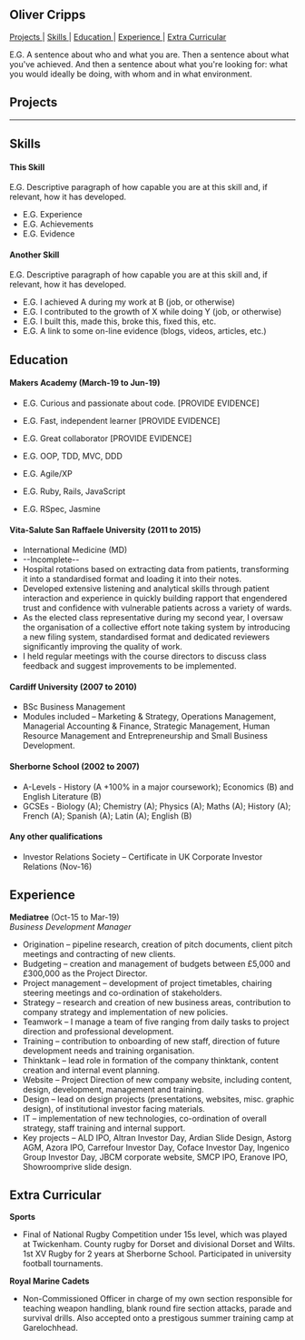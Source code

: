 ## Oliver Cripps

[Projects ](#projects) | [Skills ](#skills) | [Education ](#education) | [Experience ](#experience) | [Extra Curricular](#extra_curricular)

E.G. A sentence about who and what you are. Then a sentence about what you've achieved. And then a sentence about what you're looking for: what you would ideally be doing, with whom and in what environment.

## Projects
---

## Skills

#### This Skill

E.G. Descriptive paragraph of how capable you are at this skill and, if relevant, how it has developed.

- E.G. Experience
- E.G. Achievements
- E.G. Evidence

#### Another Skill

E.G. Descriptive paragraph of how capable you are at this skill and, if relevant, how it has developed.

- E.G. I achieved A during my work at B (job, or otherwise)
- E.G. I contributed to the growth of X while doing Y (job, or otherwise)
- E.G. I built this, made this, broke this, fixed this, etc.
- E.G. A link to some on-line evidence (blogs, videos, articles, etc.)

## Education

#### Makers Academy (March-19 to Jun-19)

- E.G. Curious and passionate about code. [PROVIDE EVIDENCE]
- E.G. Fast, independent learner [PROVIDE EVIDENCE]
- E.G. Great collaborator [PROVIDE EVIDENCE]

- E.G. OOP, TDD, MVC, DDD
- E.G. Agile/XP
- E.G. Ruby, Rails, JavaScript
- E.G. RSpec, Jasmine

#### Vita-Salute San Raffaele University (2011 to 2015)

- International Medicine (MD)
- --Incomplete--
- Hospital rotations based on extracting data from patients, transforming it into a standardised format and loading it into their notes.
- Developed extensive listening and analytical skills through patient interaction and experience in quickly building rapport that engendered trust and confidence with vulnerable patients across a variety of wards.
- As the elected class representative during my second year, I oversaw the organisation of a collective effort note taking system by introducing a new filing system, standardised format and dedicated reviewers significantly improving the quality of work.
- I held regular meetings with the course directors to discuss class feedback and suggest improvements to be implemented.


#### Cardiff University (2007 to 2010)

- BSc Business Management
- Modules included – Marketing & Strategy, Operations Management, Managerial Accounting & Finance, Strategic Management, Human Resource Management and Entrepreneurship and Small Business Development.

#### Sherborne School (2002 to 2007)

- A-Levels - History (A +100% in a major coursework); Economics (B) and English Literature (B)
- GCSEs - Biology (A); Chemistry (A); Physics (A); Maths (A); History (A); French (A); Spanish (A); Latin (A); English (B)

#### Any other qualifications

- Investor Relations Society – Certificate in UK Corporate Investor Relations (Nov-16)

## Experience

**Mediatree** (Oct-15 to Mar-19)    
*Business Development Manager*  
- Origination – pipeline research, creation of pitch documents, client pitch meetings and contracting of new clients.
- Budgeting – creation and management of budgets between £5,000 and £300,000 as the Project Director.
- Project management – development of project timetables, chairing steering meetings and co-ordination of stakeholders.
- Strategy – research and creation of new business areas, contribution to company strategy and implementation of new policies.
- Teamwork – I manage a team of five ranging from daily tasks to project direction and professional development.
- Training – contribution to onboarding of new staff, direction of future development needs and training organisation.
- Thinktank – lead role in formation of the company thinktank, content creation and internal event planning.    
- Website – Project Direction of new company website, including content, design, development, management and training.
- Design – lead on design projects (presentations, websites, misc. graphic design), of institutional investor facing materials.
- IT – implementation of new technologies, co-ordination of overall strategy, staff training and internal support.
- Key projects – ALD IPO, Altran Investor Day, Ardian Slide Design, Astorg AGM, Azora IPO, Carrefour Investor Day, Coface Investor Day, Ingenico Group Investor Day, JBCM corporate website, SMCP IPO, Eranove IPO, Showroomprive slide design.


## Extra Curricular

**Sports**
- Final of National Rugby Competition under 15s level, which was played at Twickenham. County rugby for Dorset and divisional Dorset and Wilts. 1st XV Rugby for 2 years at Sherborne School. Participated in university football tournaments.

**Royal Marine Cadets**
- Non-Commissioned Officer in charge of my own section responsible for teaching weapon handling, blank round fire section attacks, parade and survival drills. Also accepted onto a prestigous summer training camp at Garelochhead.
